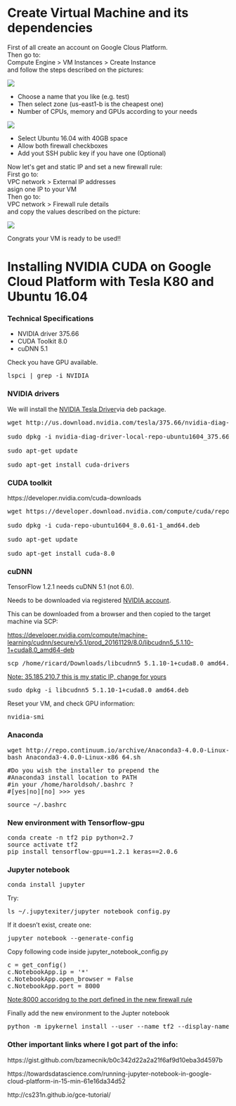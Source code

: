 <h1>Create Virtual Machine and its dependencies</h1>
<p>First of all create an account on Google Clous Platform.
  <br>Then go to:
  <br>Compute Engine > VM Instances > Create Instance
  <br>and follow the steps described on the pictures:
</p>
<img src="https://github.com/RicardDurall/Machine-Learning/tree/master/GoogleCloudPlatform/Images/Selection_001.png">
 <ul>
  <li>Choose a name that you like (e.g. test)</li>
  <li>Then select zone (us-east1-b is the cheapest one)</li>
  <li>Number of CPUs, memory and GPUs according to your needs</li>
</ul> 
<img src="https://github.com/RicardDurall/Machine-Learning/tree/master/GoogleCloudPlatform/Images/Selection_002.png">
 <ul>
  <li>Select Ubuntu 16.04 with 40GB space</li>
  <li>Allow both firewall checkboxes</li>
  <li>Add yout SSH public key if you have one (Optional)</li>
</ul>
<p>Now let's get and static IP and set a new firewall rule:
  <br>First go to:
  <br>VPC network > External IP addresses 
  <br>asign one IP to your VM
  <br>Then go to:
  <br>VPC network > Firewall rule details
  <br>and copy the values described on the picture:
</p>
<img src="https://github.com/RicardDurall/Machine-Learning/tree/master/GoogleCloudPlatform/Images/Selection_003.png">

Congrats your VM is ready to be used!!
<h1>Installing NVIDIA CUDA on Google Cloud Platform with Tesla K80 and Ubuntu 16.04</h1>
<h3>Technical Specifications</h3>
 <ul>
  <li>NVIDIA driver 375.66</li>
  <li>CUDA Toolkit 8.0</li>
  <li>cuDNN 5.1 </li>
</ul>
Check you have GPU available.
<pre>lspci | grep -i NVIDIA</pre>

<h3>NVIDIA drivers</h3>
We will install the <a href="http://www.nvidia.com/download/driverResults.aspx/118962/en-us">NVIDIA Tesla Driver</a>via deb package. </p> 
<pre>wget http://us.download.nvidia.com/tesla/375.66/nvidia-diag-driver-local-repo-ubuntu1604_375.66-1_amd64.deb
  <br>sudo dpkg -i nvidia-diag-driver-local-repo-ubuntu1604_375.66-1_amd64.deb
  <br>sudo apt-get update
  <br>sudo apt-get install cuda-drivers 
</pre>
<h3>CUDA toolkit</h3>
https://developer.nvidia.com/cuda-downloads
<pre>wget https://developer.download.nvidia.com/compute/cuda/repos/ubuntu1604/x86_64/cuda-repo-ubuntu1604_8.0.61-1_amd64.deb
  <br>sudo dpkg -i cuda-repo-ubuntu1604_8.0.61-1_amd64.deb
  <br>sudo apt-get update
  <br>sudo apt-get install cuda-8.0
</pre>
<h3>cuDNN</h3>
<p>TensorFlow 1.2.1 needs cuDNN 5.1 (not 6.0).</p>
<p>Needs to be downloaded via registered <a href="https://developer.nvidia.com/rdp/cudnn-download">NVIDIA account</a>.</p> 
<p>This can be downloaded from a browser and then copied to the target machine via SCP:</p>

https://developer.nvidia.com/compute/machine-learning/cudnn/secure/v5.1/prod_20161129/8.0/libcudnn5_5.1.10-1+cuda8.0_amd64-deb
<pre>scp /home/ricard/Downloads/libcudnn5_5.1.10-1+cuda8.0_amd64.deb ricard.durall@35.185.210.7:/home/ricard.durall/</pre>
<ins>Note: 35.185.210.7 this is my static IP, change for yours</ins>
<pre>sudo dpkg -i libcudnn5_5.1.10-1+cuda8.0_amd64.deb</pre>

Reset your VM, and check GPU information:
<pre>nvidia-smi</pre>

<h3>Anaconda</h3>

<pre>wget http://repo.continuum.io/archive/Anaconda3-4.0.0-Linux-x86_64.sh
bash Anaconda3-4.0.0-Linux-x86_64.sh</pre>
<pre>
#Do you wish the installer to prepend the 
#Anaconda3 install location to PATH 
#in your /home/haroldsoh/.bashrc ? 
#[yes|no][no] >>> yes</pre>

<pre>source ~/.bashrc</pre>

<h3>New environment with Tensorflow-gpu</h3>
<pre>conda create -n tf2 pip python=2.7
source activate tf2
pip install tensorflow-gpu==1.2.1 keras==2.0.6</pre>

<h3>Jupyter notebook</h3>
<pre>conda install jupyter</pre>
Try:
<pre>ls ~/.jupytexiter/jupyter_notebook_config.py</pre>

If it doesn’t exist, create one:

<pre>jupyter notebook --generate-config</pre>

Copy following code inside jupyter_notebook_config.py
<pre>c = get_config()
c.NotebookApp.ip = '*'
c.NotebookApp.open_browser = False
c.NotebookApp.port = 8000 </pre>
<ins>Note:8000 accoridng to the port defined in the new firewall rule</ins>

Finally add the new environment to the Jupter notebook
<pre>python -m ipykernel install --user --name tf2 --display-name "Python (myenv)"</pre>


<h3>Other important links where I got part of the info:</h3>
<p>https://gist.github.com/bzamecnik/b0c342d22a2a21f6af9d10eba3d4597b</p>
<p>https://towardsdatascience.com/running-jupyter-notebook-in-google-cloud-platform-in-15-min-61e16da34d52</p>
<p>http://cs231n.github.io/gce-tutorial/</p>
